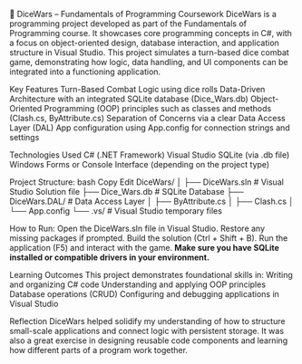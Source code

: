 🎲 DiceWars – Fundamentals of Programming Coursework
DiceWars is a programming project developed as part of the Fundamentals of Programming course. It showcases core programming concepts in C#, with a focus on object-oriented design, database interaction, and application structure in Visual Studio.
This project simulates a turn-based dice combat game, demonstrating how logic, data handling, and UI components can be integrated into a functioning application.

Key Features
Turn-Based Combat Logic using dice rolls
Data-Driven Architecture with an integrated SQLite database (Dice_Wars.db)
Object-Oriented Programming (OOP) principles such as classes and methods (Clash.cs, ByAttribute.cs)
Separation of Concerns via a clear Data Access Layer (DAL)
App configuration using App.config for connection strings and settings

Technologies Used
C# (.NET Framework)
Visual Studio
SQLite (via .db file)
Windows Forms or Console Interface (depending on the project type)

Project Structure: 
bash
Copy
Edit
DiceWars/
│
├── DiceWars.sln                 # Visual Studio Solution file
├── Dice_Wars.db                 # SQLite Database
├── DiceWars.DAL/                # Data Access Layer
│   ├── ByAttribute.cs
│   ├── Clash.cs
│   └── App.config
└── .vs/                         # Visual Studio temporary files

How to Run:
Open the DiceWars.sln file in Visual Studio.
Restore any missing packages if prompted.
Build the solution (Ctrl + Shift + B).
Run the application (F5) and interact with the game.
**Make sure you have SQLite installed or compatible drivers in your environment.**

Learning Outcomes
This project demonstrates foundational skills in:
Writing and organizing C# code
Understanding and applying OOP principles
Database operations (CRUD)
Configuring and debugging applications in Visual Studio

Reflection
DiceWars helped solidify my understanding of how to structure small-scale applications and connect logic with persistent storage. It was also a great exercise in designing reusable code components and learning how different parts of a program work together.
